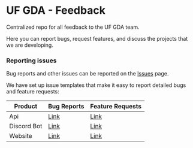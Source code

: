 # UF GDA - Feedback

Centralized repo for all feedback to the UF GDA team.

Here you can report bugs, request features, and discuss the projects
that we are developing.

### Reporting issues

Bug reports and other issues can be reported on the [Issues](https://github.com/UF-GDA/Feedback/issues) page.

We have set up issue templates that make it easy to report detailed bugs and feature requests:

| Product     | Bug Reports                                                                                                                              | Feature Requests                                                                                                                                      |
|-------------|------------------------------------------------------------------------------------------------------------------------------------------|-------------------------------------------------------------------------------------------------------------------------------------------------------|
| Api         | [Link](https://github.com/UF-GDA/Feedback/issues/new?assignees=&labels=P-Api%2C+T-Bug&template=api_bug-report.md&title=)                 | [Link](https://github.com/UF-GDA/Feedback/issues/new?assignees=&labels=P-Api%2C+T-Enhancement&template=api_feature-request.md&title=)                 |
| Discord Bot | [Link](https://github.com/UF-GDA/Feedback/issues/new?assignees=&labels=P-Discord+Bot%2C+T-Bug&template=discord-bot_bug-report.md&title=) | [Link](https://github.com/UF-GDA/Feedback/issues/new?assignees=&labels=P-Discord+Bot%2C+T-Enhancement&template=discord-bot_feature-request.md&title=) |
| Website     | [Link](https://github.com/UF-GDA/Feedback/issues/new?assignees=&labels=P-Website%2C+T-Bug&template=website_bug-report.md&title=)         | [Link](https://github.com/UF-GDA/Feedback/issues/new?assignees=&labels=P-Website%2C+T-Enhancement&template=website_feature-request.md&title=)         |
